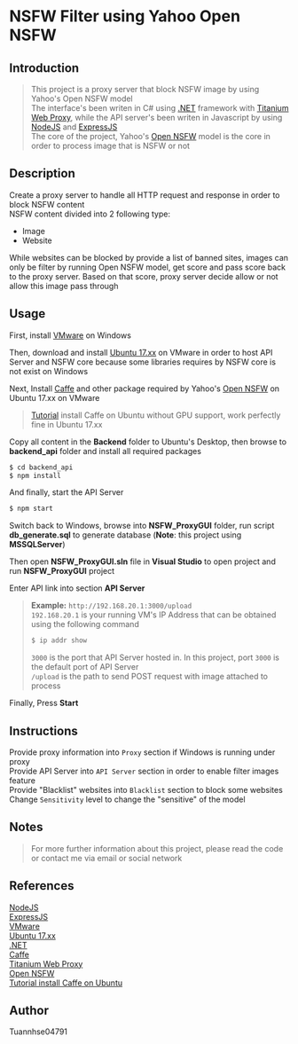 # NSFW Filter using Yahoo Open NSFW
## Introduction
>This project is a proxy server that block NSFW image by using Yahoo's Open NSFW model \
>The interface's been writen in C# using [.NET](https://www.microsoft.com/net/ ".NET")
framework with [Titanium Web Proxy](https://github.com/justcoding121/Titanium-Web-Proxy "Titanium Web Proxy"), while the API server's been writen in Javascript by using [NodeJS](https://nodejs.org/en/ "NodeJS")
and [ExpressJS](https://expressjs.com/ "ExpressJS") \
>The core of the project, Yahoo's [Open NSFW](https://github.com/yahoo/open_nsfw "Open NSFW") model is the core in order to process image that is NSFW or not

## Description
Create a proxy server to handle all HTTP request and response in order to block NSFW content \
NSFW content divided into 2 following type:
+ Image
+ Website

While websites can be blocked by provide a list of banned sites, images can only be filter by running Open NSFW model, get score and pass score back to the proxy server. Based on that score, proxy server decide allow or not allow this image pass through

## Usage
First, install [VMware](https://www.vmware.com/ "VMware") on Windows

Then, download and install [Ubuntu 17.xx](https://www.ubuntu.com/download/desktop "Ubuntu 17.xx") on VMware in order to host API Server and NSFW core because some libraries requires by NSFW core is not exist on Windows

Next, Install [Caffe](http://caffe.berkeleyvision.org/ "caffe") and other package required by Yahoo's [Open NSFW](https://github.com/yahoo/open_nsfw "Open NSFW") on Ubuntu 17.xx on VMware

>[Tutorial](https://gist.github.com/nikitametha/c54e1abecff7ab53896270509da80215 "Tutorial") install Caffe on Ubuntu without GPU support, work perfectly fine in Ubuntu 17.xx

Copy all content in the **Backend** folder to Ubuntu's Desktop, then browse to **backend_api** folder
and install all required packages
```sh
$ cd backend_api
$ npm install
```

And finally, start the API Server

```sh
$ npm start
```

Switch back to Windows, browse into **NSFW_ProxyGUI** 
folder, run script **db_generate.sql** to generate database (**Note**: this project using **MSSQLServer**)

Then open **NSFW_ProxyGUI.sln** file in **Visual Studio** to open project and run **NSFW_ProxyGUI** project

Enter API link into section **API Server**

>__Example:__ `http://192.168.20.1:3000/upload` \
>`192.168.20.1` is your running VM's IP Address that can be obtained using the following command
>```sh
>$ ip addr show
>```
>`3000` is the port that API Server hosted in. In this project, port `3000` is the default port of API Server \
>`/upload` is the path to send POST request with image attached to process

Finally, Press **Start**

## Instructions
Provide proxy information into `Proxy` section if Windows is running under proxy \
Provide API Server into `API Server` section in order to enable filter images feature \
Provide "Blacklist" websites into `Blacklist` section to block some websites \
Change `Sensitivity` level to change the "sensitive" of the model

## Notes
> For more further information about this project, please read the code or contact me via email or social network
## References
[NodeJS](https://nodejs.org/en/ "NodeJS") \
[ExpressJS](https://expressjs.com/ "ExpressJS") \
[VMware](https://www.vmware.com/ "VMware") \
[Ubuntu 17.xx](https://www.ubuntu.com/download/desktop "Ubuntu 17.xx") \
[.NET](https://www.microsoft.com/net/ ".NET") \
[Caffe](http://caffe.berkeleyvision.org/ "caffe") \
[Titanium Web Proxy](https://github.com/justcoding121/Titanium-Web-Proxy "Titanium Web Proxy") \
[Open NSFW](https://github.com/yahoo/open_nsfw "Open NSFW") \
[Tutorial install Caffe on Ubuntu](https://gist.github.com/nikitametha/c54e1abecff7ab53896270509da80215 "Tutorial") 
## Author
Tuannhse04791